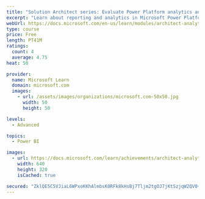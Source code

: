```yaml
---
title: "Solution Architect series: Evaluate Power Platform analytics and AI"
excerpt: "Learn about reporting and analytics in Microsoft Power Platform."
webUrl: https://docs.microsoft.com/en-us/learn/modules/architect-analytics/
type: course
price: Free
length: PT41M
ratings:
  count: 4
  average: 4.75
heat: 50

provider:
  name: Microsoft Learn
  domain: microsoft.com
  images:
    - url: /assets/images/organizations/microsoft.com-50x50.jpg
      width: 50
      height: 50

levels:
  - Advanced

topics:
  - Power BI

images:
  - url: https://docs.microsoft.com/learn/achievements/architect-analytics-social.png
    width: 640
    height: 320
    isCached: true

secured: "ZklQE5C5VJiaL6WPxoKKhAlmbsK0RFk8kHsBj7Tljm2tgOJ7jKtSzjqW2QV0+F0iIZ+xGNXMBA1F/0tHfo0VYI71df7P8JkY6yquUAM76IQUjeGxFPK00+7rtQzuHAhOlPWoI/MtDsyCxeFBT+NZ3dPzkH0Q3wRCnk+DFIKe/ZCgLLgxbIDKIsVmO79NN5Qnk/qSfzcSzGQV3h05Sj0aUPxQBghQkyE5K9c/Arp0u1O2jYmoGDjME1l+ugkJx230oeCQicKGFqT8uvlo5obcUJ32MPEupDRDPtPklsCX//p7cg+Hv4nbb2TNusBcM1fk+wh9ADVVl3Cg9vFj2EgU+5sstJlUZRl0jrQmoI4U0bbrPL2Nv+9CsQQ+GBsylI2TFcR1JxrjUlULGZbmdDsvLJOW40gvMNtLc9GgdtDPqOg=;BPjK/sKSS3Kv2iWC0m8Aiw=="
---
```


